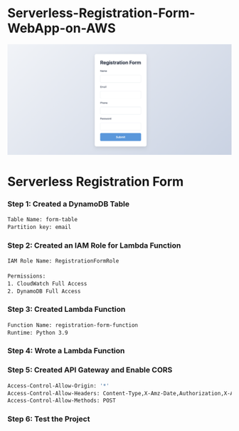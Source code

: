 # Serverless-Registration-Form-WebApp-on-AWS

![Front-end](UI.png)
# Serverless Registration Form

### Step 1: Created a DynamoDB Table
```sh
Table Name: form-table
Partition key: email

```

### Step 2: Created an IAM Role for Lambda Function
```sh
IAM Role Name: RegistrationFormRole

Permissions:
1. CloudWatch Full Access
2. DynamoDB Full Access
```

### Step 3: Created Lambda Function
```sh
Function Name: registration-form-function
Runtime: Python 3.9
```

### Step 4: Wrote a Lambda Function

### Step 5: Created API Gateway and Enable CORS
```sh
Access-Control-Allow-Origin: '*'
Access-Control-Allow-Headers: Content-Type,X-Amz-Date,Authorization,X-Api-Key,X-Amz-Security-Token
Access-Control-Allow-Methods: POST
```

### Step 6: Test the Project
